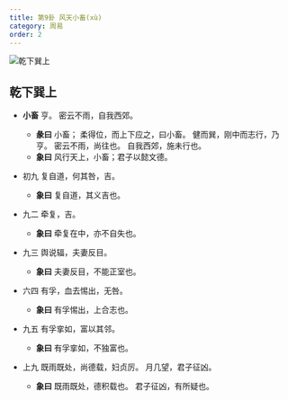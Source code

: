 ```yaml
---
title: 第9卦 风天小畜(xù)
category: 周易
order: 2
---
```


![乾下巽上](https://upload.wikimedia.org/wikipedia/commons/b/b3/Yijing-09.png)

## 乾下巽上

* **小畜** 亨。 密云不雨，自我西郊。 
  * **彖曰** 小畜； 柔得位，而上下应之，曰小畜。 健而巽，刚中而志行，乃 亨。 密云不雨，尚往也。 自我西郊，施未行也。
  * **象曰** 风行天上，小畜；君子以懿文德。

* 初九 复自道，何其咎，吉。
  * **象曰** 复自道，其义吉也。

* 九二 牵复，吉。
  * **象曰** 牵复在中，亦不自失也。

* 九三 舆说辐，夫妻反目。
  * **象曰** 夫妻反目，不能正室也。

* 六四 有孚，血去惕出，无咎。
  * **象曰** 有孚惕出，上合志也。

* 九五 有孚挛如，富以其邻。
  * **象曰** 有孚挛如，不独富也。

* 上九 既雨既处，尚德载，妇贞厉。 月几望，君子征凶。
  * **象曰** 既雨既处，德积载也。 君子征凶，有所疑也。